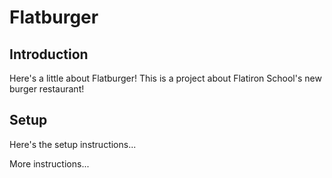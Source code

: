 # Flatburger

## Introduction
Here's a little about Flatburger! This is a project about Flatiron School's new burger restaurant!

## Setup
Here's the setup instructions...

More instructions...
